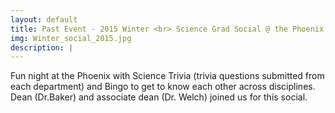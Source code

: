 ```yaml
---
layout: default
title: Past Event - 2015 Winter <br> Science Grad Social @ the Phoenix Bar & Grill 
img: Winter_social_2015.jpg
description: |
---
```

Fun night at the Phoenix with Science Trivia (trivia questions submitted from each department) and Bingo to get to know each other across disciplines. Dean (Dr.Baker) and associate dean (Dr. Welch) joined us for this social. 
